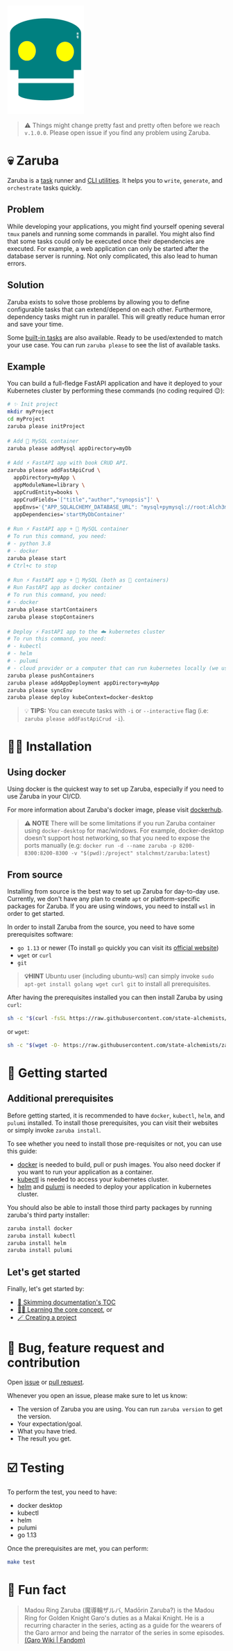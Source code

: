 ![zaruba-logo](arts/zaruba-250.png)

> ⚠️ Things might change pretty fast and pretty often before we reach `v.1.0.0`. Please open issue if you find any problem using Zaruba.

# 💀 Zaruba 

Zaruba is a [task](docs/core-concept/project/task/README.md) runner and [CLI utilities](docs/utilities/README.md). It helps you to `write`, `generate`, and `orchestrate` tasks quickly.

## Problem

While developing your applications, you might find yourself opening several `tmux` panels and running some commands in parallel. You might also find that some tasks could only be executed once their dependencies are executed. For example, a web application can only be started after the database server is running. Not only complicated, this also lead to human errors.

## Solution

Zaruba exists to solve those problems by allowing you to define configurable tasks that can extend/depend on each other. Furthermore, dependency tasks might run in parallel. This will greatly reduce human error and save your time.

Some [built-in tasks](docs/core-tasks/README.md) are also available. Ready to be used/extended to match your use case. You can run `zaruba please` to see the list of available tasks.

## Example

You can build a full-fledge FastAPI application and have it deployed to your Kubernetes cluster by performing these commands (no coding required 😉):

```bash
# ✨ Init project
mkdir myProject
cd myProject
zaruba please initProject

# Add 🐬 MySQL container
zaruba please addMysql appDirectory=myDb

# Add ⚡ FastAPI app with book CRUD API.
zaruba please addFastApiCrud \
  appDirectory=myApp \
  appModuleName=library \
  appCrudEntity=books \
  appCrudFields='["title","author","synopsis"]' \
  appEnvs='{"APP_SQLALCHEMY_DATABASE_URL": "mysql+pymysql://root:Alch3mist@localhost/sample?charset=utf8mb4"}' \
  appDependencies='startMyDbContainer'

# Run ⚡ FastAPI app + 🐬 MySQL container
# To run this command, you need:
# - python 3.8
# - docker
zaruba please start
# Ctrl+c to stop

# Run ⚡ FastAPI app + 🐬 MySQL (both as 🐋 containers)
# Run FastAPI app as docker container
# To run this command, you need:
# - docker
zaruba please startContainers
zaruba please stopContainers

# Deploy ⚡ FastAPI app to the ☁️ kubernetes cluster
# To run this command, you need:
# - kubectl
# - helm
# - pulumi
# - cloud provider or a computer that can run kubernetes locally (we use docker-desktop in this example)
zaruba please pushContainers
zaruba please addAppDeployment appDirectory=myApp
zaruba please syncEnv
zaruba please deploy kubeContext=docker-desktop
```

> 💡 __TIPS:__ You can execute tasks with `-i` or `--interactive` flag (i.e: `zaruba please addFastApiCrud -i`).


# 👨‍💻 Installation

## Using docker

Using docker is the quickest way to set up Zaruba, especially if you need to use Zaruba in your CI/CD.

For more information about Zaruba's docker image, please visit [dockerhub](https://hub.docker.com/repository/docker/stalchmst/zaruba).

> **⚠️ NOTE** There will be some limitations if you run Zaruba container using `docker-desktop` for mac/windows. For example, docker-desktop doesn't support host networking, so that you need to expose the ports manually (e.g: `docker run -d --name zaruba -p 8200-8300:8200-8300 -v "$(pwd):/project" stalchmst/zaruba:latest`)

## From source

Installing from source is the best way to set up Zaruba for day-to-day use. Currently, we don't have any plan to create `apt` or platform-specific packages for Zaruba. If you are using windows, you need to install `wsl` in order to get started.

In order to install Zaruba from the source, you need to have some prerequisites software:

* `go 1.13` or newer (To install `go` quickly you can visit its [official website](https://golang.org/doc/install))
* `wget` or `curl`
* `git`

> **💡HINT** Ubuntu user (including ubuntu-wsl) can simply invoke `sudo apt-get install golang wget curl git` to install all prerequisites.

After having the prerequisites installed you can then install Zaruba by using `curl`:

```bash
sh -c "$(curl -fsSL https://raw.githubusercontent.com/state-alchemists/zaruba/master/install.sh)"
```

 or `wget`:

 ```bash
sh -c "$(wget -O- https://raw.githubusercontent.com/state-alchemists/zaruba/master/install.sh)"
```

# 📜 Getting started

## Additional prerequisites

Before getting started, it is recommended to have `docker`, `kubectl`, `helm`, and `pulumi` installed. To install those prerequisites, you can visit their websites or simply invoke `zaruba install`.

To see whether you need to install those pre-requisites or not, you can use this guide:

* [docker](https://www.docker.com/get-started) is needed to build, pull or push images. You also need docker if you want to run your application as a container.
* [kubectl](https://kubernetes.io/docs/home/#learn-how-to-use-kubernetes) is needed to access your kubernetes cluster.
* [helm](https://helm.sh/) and [pulumi](https://www.pulumi.com/) is needed to deploy your application in kubernetes cluster.

You should also be able to install those third party packages by running zaruba's third party installer:

```bash
zaruba install docker
zaruba install kubectl
zaruba install helm
zaruba install pulumi
```

## Let's get started

Finally, let's get started by:

* [📖 Skimming documentation's TOC](docs/README.md)
* [🧙‍♂️ Learning the core concept](docs/core-concept/README.md), or 
* [🪄 Creating a project](docs/use-cases/creating-a-project.md)

# 🐞 Bug, feature request and contribution

Open [issue](https://github.com/state-alchemists/zaruba/issues) or [pull request](https://github.com/state-alchemists/zaruba/pulls).

Whenever you open an issue, please make sure to let us know:

* The version of Zaruba you are using. You can run `zaruba version` to get the version.
* Your expectation/goal.
* What you have tried.
* The result you get.

# ☑️ Testing

To perform the test, you need to have:

* docker desktop
* kubectl
* helm
* pulumi
* go 1.13

Once the prerequisites are met, you can perform:

```bash
make test
```

# 🎉 Fun fact

> Madou Ring Zaruba (魔導輪ザルバ, Madōrin Zaruba?) is the Madou Ring for Golden Knight Garo's duties as a Makai Knight. He is a recurring character in the series, acting as a guide for the wearers of the Garo armor and being the narrator of the series in some episodes. [(Garo Wiki | Fandom)](https://garoseries.fandom.com/wiki/Zaruba)
